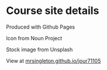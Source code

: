 # Course site details

Produced with Github Pages

Icon from Noun Project

Stock image from Unsplash

View at [mrsingleton.github.io/jour71105](https://mrsingleton.github.io/jour71105/)
